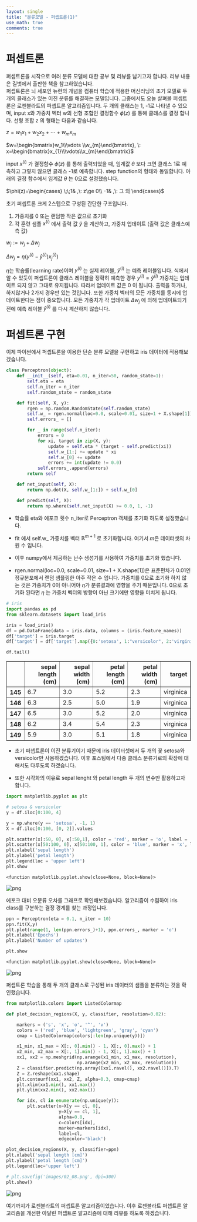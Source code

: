```yaml
---
layout: single
title: "분류모델 - 퍼셉트론(1)"
use_math: true
comments: true
---
```


# 퍼셉트론 

퍼셉트론을 시작으로 여러 분류 모델에 대한 공부 및 리뷰를 남기고자 합니다. 리뷰 내용은 길벗에서 출판한 책을 참고하였습니다.   
퍼셉트론은 뇌 세포인 뉴런의 개념을 컴퓨터 학습에 적용한 머신러닝의 초기 모델로 두 개의 클래스가 있는 이진 분류를 해결하는 모델입니다.
그중에서도 오늘 살펴볼 퍼셉트론은 로젠블라트의 퍼셉트론 알고리즘입니다. 
두 개의 클래스는 1, -1로 나타낼 수 있으며, input x와 가중치 벡터 w의 선형 조합인 결정함수 $\phi{(z)}$ 를 통해 클래스를 결정 합니다.
선형 조합 z 의 형태는 다음과 같습니다. 

$z = w_1x_1 + w_2x_2 + \cdots +w_mx_m$

$w=\begin{bmatrix}w_1\\\vdots \\w_{m}\end{bmatrix}, \:  x=\begin{bmatrix}x_{1}\\\vdots\\x_{m}\end{bmatrix}$

input $x^{(i)}$ 가 결정함수 $\phi{(z)}$ 를 통해 출력되었을 때, 임계값 $\theta$ 보다 크면 클래스 1로 예측하고 그렇지 않으면 클래스 -1로 예측합니다. step function의 형태와 동일합니다. 아래의 결정 함수에서 임계값 $\theta$ 는 0으로 설정했습니다.

$\phi(z)=\begin{cases}
\;\;1& ,\:  z\ge 0\\
-1& ,\:  그 외
\end{cases}$

초기 퍼셉트론 크게  2스텝으로 구성된 간단한 구조입니다.
1. 가중치를 0 또는 랜덤한 작은 값으로 초기화
2. 각 훈련 샘플 $x^{(i)}$ 에서 출력 값 $\hat{y}$ 을 계산하고, 가중치 업데이트 (출력 값은 클래스예측 값)

$w_j := w_j + {\Delta}w_j$

${\Delta}w_j = {\eta}(y^{(i)}-\hat{y}^{(i)})x_j^{(i)})$

$\eta$는 학습률(learning rate)이며 $y^{(i)}$ 는 실제 레이블,  $\hat{y}^{(i)}$ 는 예측 레이블입니다. 식에서 알 수 있듯이 퍼셉트론이 클래스 레이블을 정확히 예측한 경우 $y^{(i)} = \hat{y}^{(i)}$ 가중치는 업데이트 되지 않고 그대로 유지됩니다. 따라서 업데이트 값은 0 이 됩니다. 출력을 하거나, 하지않거나 2가지 경우만 있는 것입니다. 또한 가중치 벡터의 모든 가중치를 동시에 업데이트한다는 점이 중요합니다. 모든 가중치가 각 업데이트 $\Delta{w_j}$ 에 의해 업데이트되기전에 예측 레이블 $\hat{y}^{(i)}$ 를 다시 계산하지 않습니다.  


# 퍼셉트론 구현

이제 파이썬에서 퍼셉트론을 이용한 단순 분류 모델을 구현하고 iris 데이터에 적용해보겠습니다.


```python
class Perceptron(object):
    def __init__(self, eta=0.01, n_iter=50, random_state=1):
        self.eta = eta
        self.n_iter = n_iter
        self.random_state = random_state

    def fit(self, X, y):
        rgen = np.random.RandomState(self.random_state)
        self.w_ = rgen.normal(loc=0.0, scale=0.01, size=1 + X.shape[1])
        self.errors_ = []

        for _ in range(self.n_iter):
            errors = 0
            for xi, target in zip(X, y):
                update = self.eta * (target - self.predict(xi))
                self.w_[1:] += update * xi
                self.w_[0] += update
                errors += int(update != 0.0)
            self.errors_.append(errors)
        return self

    def net_input(self, X):
        return np.dot(X, self.w_[1:]) + self.w_[0]

    def predict(self, X):
        return np.where(self.net_input(X) >= 0.0, 1, -1)
```

- 학습률 eta와 에포크 횟수 n_iter로 Perceptron 객체를 초기화 하도록 설정했습니다.  
- fit 에서 self.w_ 가중치를 벡터 $\mathbb{R}^{m+1}$ 로 초기화합니다. 여기서 $m$은 데이터셋의 차원 수 입니다.   

- 이후 numpy에서 제공하는 난수 생성기를 사용하여 가중치를 초기화 했습니다.   
- rgen.normal(loc=0.0, scale=0.01, size=1 + X.shape[1])은 표준편차가 0.01인 정규분포에서 랜덤 샘플링한 아주 작은 수 입니다. 가중치를 0으로 초기화 하지 않는 것은 가중치가 0이 아니어야 $\eta$가 분류결과에 영향을 주기 때문입니다. 0으로 초기화 된다면 $\eta$ 는 가중치 벡터의 방향이 아닌 크기에만 영향을 미치게 됩니다. 


```python
# iris
import pandas as pd
from sklearn.datasets import load_iris

iris = load_iris()
df = pd.DataFrame(data = iris.data, columns = (iris.feature_names)) 
df['target'] = iris.target
df['target'] = df['target'].map({0:'setosa', 1:"versicolor", 2:'virginica'})
```


```python
df.tail()
```




<div>
<style scoped>
    .dataframe tbody tr th:only-of-type {
        vertical-align: middle;
    }

    .dataframe tbody tr th {
        vertical-align: top;
    }

    .dataframe thead th {
        text-align: right;
    }
</style>
<table border="1" class="dataframe">
  <thead>
    <tr style="text-align: right;">
      <th></th>
      <th>sepal length (cm)</th>
      <th>sepal width (cm)</th>
      <th>petal length (cm)</th>
      <th>petal width (cm)</th>
      <th>target</th>
    </tr>
  </thead>
  <tbody>
    <tr>
      <th>145</th>
      <td>6.7</td>
      <td>3.0</td>
      <td>5.2</td>
      <td>2.3</td>
      <td>virginica</td>
    </tr>
    <tr>
      <th>146</th>
      <td>6.3</td>
      <td>2.5</td>
      <td>5.0</td>
      <td>1.9</td>
      <td>virginica</td>
    </tr>
    <tr>
      <th>147</th>
      <td>6.5</td>
      <td>3.0</td>
      <td>5.2</td>
      <td>2.0</td>
      <td>virginica</td>
    </tr>
    <tr>
      <th>148</th>
      <td>6.2</td>
      <td>3.4</td>
      <td>5.4</td>
      <td>2.3</td>
      <td>virginica</td>
    </tr>
    <tr>
      <th>149</th>
      <td>5.9</td>
      <td>3.0</td>
      <td>5.1</td>
      <td>1.8</td>
      <td>virginica</td>
    </tr>
  </tbody>
</table>
</div>



- 초기 퍼셉트론이 이진 분류기이기 때문에 iris 데이터셋에서 두 개의 꽃 setosa와 versicolor만 사용하겠습니다. 이후 포스팅에서 다중 클래스 분류기로의 확장에 대해서도 다루도록 하겠습니다. 

- 또한 시각화의 이유로 sepal lenght 와 petal length 두 개의 변수만 활용하고자 합니다.


```python
import matplotlib.pyplot as plt

# setosa & versicolor
y = df.iloc[0:100, 4]

y = np.where(y == 'setosa', -1, 1)
X = df.iloc[0:100, [0, 2]].values
```


```python
plt.scatter(x[:50, 0], x[:50,1], color = 'red', marker = 'o', label = 'setosa')
plt.scatter(x[50:100, 0], x[50:100, 1], color = 'blue', marker = 'x', label = 'versicolor')
plt.xlabel('sepal length')
plt.ylabel('petal length')
plt.legend(loc = 'upper left')
plt.show
```




    <function matplotlib.pyplot.show(close=None, block=None)>




    
![png](output_8_1.png)
    


에포크 대비 오분류 오차를 그래프로 확인해보겠습니다. 알고리즘이 수렴하여 iris class를 구분하는 결정 경계를 찾는 과정입니다.


```python
ppn = Perceptron(eta = 0.1, n_iter = 10)
ppn.fit(X,y)
plt.plot(range(1, len(ppn.errors_)+1), ppn.errors_, marker = 'o')
plt.xlabel('Epochs')
plt.ylabel('Number of updates')

plt.show
```




    <function matplotlib.pyplot.show(close=None, block=None)>




    
![png](output_10_1.png)
    


퍼셉트론 학습을 통해 두 개의 클래스로 구성된 iris 데이터의 샘플을 분류하는 것을 확인했습니다.


```python
from matplotlib.colors import ListedColormap

def plot_decision_regions(X, y, classifier, resolution=0.02):

    markers = ('s', 'x', 'o', '^', 'v')
    colors = ('red', 'blue', 'lightgreen', 'gray', 'cyan')
    cmap = ListedColormap(colors[:len(np.unique(y))])

    x1_min, x1_max = X[:, 0].min() - 1, X[:, 0].max() + 1
    x2_min, x2_max = X[:, 1].min() - 1, X[:, 1].max() + 1
    xx1, xx2 = np.meshgrid(np.arange(x1_min, x1_max, resolution),
                           np.arange(x2_min, x2_max, resolution))
    Z = classifier.predict(np.array([xx1.ravel(), xx2.ravel()]).T)
    Z = Z.reshape(xx1.shape)
    plt.contourf(xx1, xx2, Z, alpha=0.3, cmap=cmap)
    plt.xlim(xx1.min(), xx1.max())
    plt.ylim(xx2.min(), xx2.max())

    for idx, cl in enumerate(np.unique(y)):
        plt.scatter(x=X[y == cl, 0], 
                    y=X[y == cl, 1],
                    alpha=0.8, 
                    c=colors[idx],
                    marker=markers[idx], 
                    label=cl, 
                    edgecolor='black')

```


```python
plot_decision_regions(X, y, classifier=ppn)
plt.xlabel('sepal length [cm]')
plt.ylabel('petal length [cm]')
plt.legend(loc='upper left')

# plt.savefig('images/02_08.png', dpi=300)
plt.show()
```


    
![png](output_13_0.png)
    


여기까지가 로젠블라트의 퍼셉트론 알고리즘이었습니다. 이후 로젠블라트 퍼셉트론 알고리즘을 개선한 아달린 퍼셉트론 알고리즘에 대해 리뷰를 하도록 하겠습니다.
